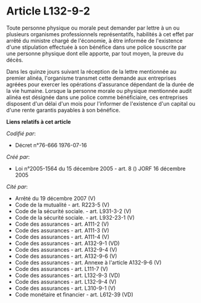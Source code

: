 # Article L132-9-2

Toute personne physique ou morale peut demander par lettre à un ou plusieurs organismes professionnels représentatifs,
habilités à cet effet par arrêté du ministre chargé de l'économie, à être informée de l'existence d'une stipulation effectuée
à son bénéfice dans une police souscrite par une personne physique dont elle apporte, par tout moyen, la preuve du décès.

Dans les quinze jours suivant la réception de la lettre mentionnée au premier alinéa, l'organisme transmet cette demande aux
entreprises agréées pour exercer les opérations d'assurance dépendant de la durée de la vie humaine. Lorsque la personne
morale ou physique mentionnée audit alinéa est désignée dans une police comme bénéficiaire, ces entreprises disposent d'un
délai d'un mois pour l'informer de l'existence d'un capital ou d'une rente garantis payables à son bénéfice.

**Liens relatifs à cet article**

_Codifié par_:

  - Décret n°76-666 1976-07-16

_Créé par_:

  - Loi n°2005-1564 du 15 décembre 2005 - art. 8 () JORF 16 décembre 2005

_Cité par_:

  - Arrêté du 19 décembre 2007 (V)
  - Code de la mutualité - art. R223-5 (V)
  - Code de la sécurité sociale. - art. L931-3-2 (V)
  - Code de la sécurité sociale. - art. L932-23-1 (V)
  - Code des assurances - art. A111-2 (V)
  - Code des assurances - art. A111-3 (V)
  - Code des assurances - art. A111-4 (V)
  - Code des assurances - art. A132-9-1 (VD)
  - Code des assurances - art. A132-9-4 (V)
  - Code des assurances - art. A132-9-6 (V)
  - Code des assurances - art. Annexe à l'article A132-9-6 (V)
  - Code des assurances - art. L111-7 (V)
  - Code des assurances - art. L132-9-3 (VD)
  - Code des assurances - art. L132-9-4 (V)
  - Code des assurances - art. L310-9-1 (V)
  - Code monétaire et financier - art. L612-39 (VD)
